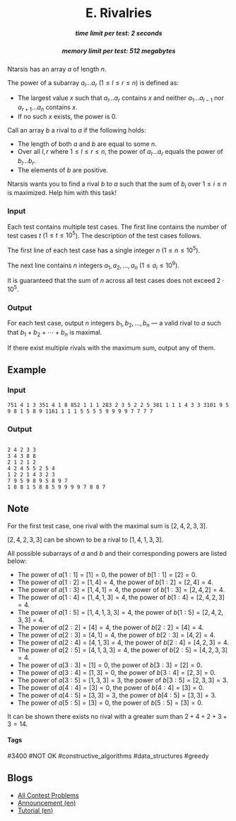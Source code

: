 <h1 style='text-align: center;'> E. Rivalries</h1>

<h5 style='text-align: center;'>time limit per test: 2 seconds</h5>
<h5 style='text-align: center;'>memory limit per test: 512 megabytes</h5>

Ntarsis has an array $a$ of length $n$.

The power of a subarray $a_l \dots a_r$ ($1 \leq l \leq r \leq n$) is defined as: 

* The largest value $x$ such that $a_l \dots a_r$ contains $x$ and neither $a_1 \dots a_{l-1}$ nor $a_{r+1} \dots a_n$ contains $x$.
* If no such $x$ exists, the power is $0$.

Call an array $b$ a rival to $a$ if the following holds: 

* The length of both $a$ and $b$ are equal to some $n$.
* Over all $l, r$ where $1 \leq l \leq r \leq n$, the power of $a_l \dots a_r$ equals the power of $b_l \dots b_r$.
* The elements of $b$ are positive.

Ntarsis wants you to find a rival $b$ to $a$ such that the sum of $b_i$ over $1 \leq i \leq n$ is maximized. Help him with this task!

### Input

Each test contains multiple test cases. The first line contains the number of test cases $t$ ($1 \le t \le 10^5$). The description of the test cases follows.

The first line of each test case has a single integer $n$ ($1 \leq n \leq 10^5$).

The next line contains $n$ integers $a_1, a_2, \ldots, a_n$ ($1 \leq a_i \leq 10^9$).

It is guaranteed that the sum of $n$ across all test cases does not exceed $2 \cdot 10^5$.

### Output

For each test case, output $n$ integers $b_1, b_2, \ldots, b_n$ — a valid rival to $a$ such that $b_1 + b_2 + \cdots + b_n$ is maximal. 

If there exist multiple rivals with the maximum sum, output any of them.

## Example

### Input


```text
751 4 1 3 351 4 1 8 852 1 1 1 283 2 3 5 2 2 5 381 1 1 1 4 3 3 3101 9 5 9 8 1 5 8 9 1161 1 1 1 5 5 5 5 9 9 9 9 7 7 7 7
```
### Output

```text

2 4 2 3 3
3 4 3 8 8
2 1 2 1 2
4 2 4 5 5 2 5 4
1 2 2 1 4 3 2 3
7 9 5 9 8 9 5 8 9 7
1 8 8 1 5 8 8 5 9 9 9 9 7 8 8 7

```
## Note

For the first test case, one rival with the maximal sum is $[2, 4, 2, 3, 3]$.

$[2, 4, 2, 3, 3]$ can be shown to be a rival to $[1, 4, 1, 3, 3]$.

All possible subarrays of $a$ and $b$ and their corresponding powers are listed below: 

* The power of $a[1:1] = [1] = 0$, the power of $b[1:1] = [2] = 0$.
* The power of $a[1:2] = [1, 4] = 4$, the power of $b[1:2] = [2, 4] = 4$.
* The power of $a[1:3] = [1, 4, 1] = 4$, the power of $b[1:3] = [2, 4, 2] = 4$.
* The power of $a[1:4] = [1, 4, 1, 3] = 4$, the power of $b[1:4] = [2, 4, 2, 3] = 4$.
* The power of $a[1:5] = [1, 4, 1, 3, 3] = 4$, the power of $b[1:5] = [2, 4, 2, 3, 3] = 4$.
* The power of $a[2:2] = [4] = 4$, the power of $b[2:2] = [4] = 4$.
* The power of $a[2:3] = [4, 1] = 4$, the power of $b[2:3] = [4, 2] = 4$.
* The power of $a[2:4] = [4, 1, 3] = 4$, the power of $b[2:4] = [4, 2, 3] = 4$.
* The power of $a[2:5] = [4, 1, 3, 3] = 4$, the power of $b[2:5] = [4, 2, 3, 3] = 4$.
* The power of $a[3:3] = [1] = 0$, the power of $b[3:3] = [2] = 0$.
* The power of $a[3:4] = [1, 3] = 0$, the power of $b[3:4] = [2, 3] = 0$.
* The power of $a[3:5] = [1, 3, 3] = 3$, the power of $b[3:5] = [2, 3, 3] = 3$.
* The power of $a[4:4] = [3] = 0$, the power of $b[4:4] = [3] = 0$.
* The power of $a[4:5] = [3, 3] = 3$, the power of $b[4:5] = [3, 3] = 3$.
* The power of $a[5:5] = [3] = 0$, the power of $b[5:5] = [3] = 0$.

It can be shown there exists no rival with a greater sum than $2 + 4 + 2 + 3 + 3 = 14$.



#### Tags 

#3400 #NOT OK #constructive_algorithms #data_structures #greedy 

## Blogs
- [All Contest Problems](../Codeforces_Round_887_(Div._1).md)
- [Announcement (en)](../blogs/Announcement_(en).md)
- [Tutorial (en)](../blogs/Tutorial_(en).md)
